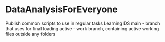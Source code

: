 # DataAnalysisForEveryone
Publish common scripts to use in regular tasks
Learning DS
main - branch that uses for final loading
active - work branch, containing active working files outside any folders

